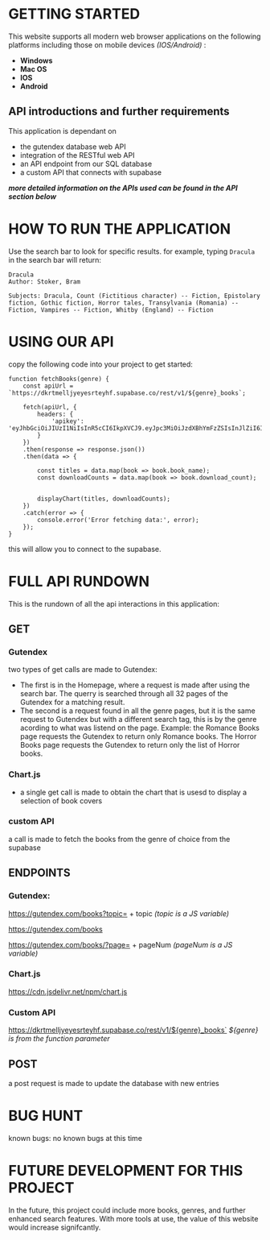 #   GETTING STARTED

This website supports all modern web browser applications on the following platforms including those on mobile devices  *(IOS/Android)* :
* **Windows**
* **Mac OS**
* **IOS**
* **Android**

## API introductions and further requirements

This application is dependant on 
* the gutendex database web API
*  integration of the RESTful web API
* an API endpoint from our SQL database
* a custom API that connects with supabase 

***more detailed information on the APIs used can be found in the API section below***



# HOW TO RUN THE APPLICATION
Use the search bar to look for specific results. for example, typing `Dracula` in the search bar will return:
```
Dracula
Author: Stoker, Bram

Subjects: Dracula, Count (Fictitious character) -- Fiction, Epistolary fiction, Gothic fiction, Horror tales, Transylvania (Romania) -- Fiction, Vampires -- Fiction, Whitby (England) -- Fiction
```
# USING OUR API
copy the following code into your project to get started: 
```
function fetchBooks(genre) {
    const apiUrl = `https://dkrtmelljyeyesrteyhf.supabase.co/rest/v1/${genre}_books`;

    fetch(apiUrl, {
        headers: {
            'apikey': 'eyJhbGciOiJIUzI1NiIsInR5cCI6IkpXVCJ9.eyJpc3MiOiJzdXBhYmFzZSIsInJlZiI6ImRrcnRtZWxsanlleWVzcnRleWhmIiwicm9sZSI6ImFub24iLCJpYXQiOjE3MTU1MzUxNTUsImV4cCI6MjAzMTExMTE1NX0.xLDZ3H1Y0sGUC8tVAccJqm5YK2hwtZyWMB_AZD5vb74'
        }
    })
    .then(response => response.json())
    .then(data => {
        
        const titles = data.map(book => book.book_name);
        const downloadCounts = data.map(book => book.download_count);

        
        displayChart(titles, downloadCounts);
    })
    .catch(error => {
        console.error('Error fetching data:', error);
    });
}

```
this will allow you to connect to the supabase. 

# FULL API RUNDOWN
This is the rundown of all the api interactions in this application:


##  GET 
### Gutendex
two types of get calls are made to Gutendex:
* The first is in the Homepage, where a request is made after using the search bar. The querry is searched through all 32 pages of the Gutendex for a matching result.
* The second is a request found in all the genre pages, but it is the same request to Gutendex but with a different search tag, this is by the genre acording to what was listend on the page. Example: the Romance Books page requests the Gutendex to return only Romance books. The Horror Books page requests the Gutendex to return only the list of Horror books.

###  Chart.js

* a single get call is made to obtain the chart that is usesd to display a selection of book covers

### custom API
a call is made to fetch the books from the genre of choice from the supabase

## ENDPOINTS
### Gutendex:  

https://gutendex.com/books?topic= + topic    *(topic is a JS variable)* 


https://gutendex.com/books

https://gutendex.com/books/?page= + pageNum   *(pageNum is a JS variable)* 

### Chart.js
https://cdn.jsdelivr.net/npm/chart.js 

### Custom API
https://dkrtmelljyeyesrteyhf.supabase.co/rest/v1/${genre}_books`  *${genre} is from the function parameter*

## POST
a post request is made to update the database with new entries

# BUG HUNT
known bugs:
no known bugs at this time
# FUTURE DEVELOPMENT FOR THIS PROJECT
In the future, this project could include more books, genres, and further enhanced search features. With more tools at use, the value of this website would increase signifcantly. 
